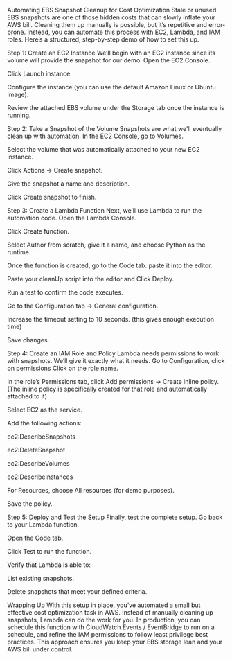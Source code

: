 Automating EBS Snapshot Cleanup for Cost Optimization
Stale or unused EBS snapshots are one of those hidden costs that can slowly inflate your AWS bill. Cleaning them up manually is possible, but it’s repetitive and error-prone. Instead, you can automate this process with EC2, Lambda, and IAM roles.
Here’s a structured, step-by-step demo of how to set this up.

Step 1: Create an EC2 Instance
We’ll begin with an EC2 instance since its volume will provide the snapshot for our demo.
Open the EC2 Console.


Click Launch instance.


Configure the instance (you can use the default Amazon Linux or Ubuntu image).


Review the attached EBS volume under the Storage tab once the instance is running.



Step 2: Take a Snapshot of the Volume
Snapshots are what we’ll eventually clean up with automation.
In the EC2 Console, go to Volumes.


Select the volume that was automatically attached to your new EC2 instance.


Click Actions → Create snapshot.


Give the snapshot a name and description.


Click Create snapshot to finish.



Step 3: Create a Lambda Function
Next, we’ll use Lambda to run the automation code.
Open the Lambda Console.


Click Create function.


Select Author from scratch, give it a name, and choose Python as the runtime.


Once the function is created, go to the Code tab. paste it into the editor.


Paste your cleanUp script  into the editor and Click Deploy.


Run a test to confirm the code executes.


Go to the Configuration tab → General configuration.


Increase the timeout setting to 10 seconds. (this gives enough execution time)


Save changes.



Step 4: Create an IAM Role and Policy
Lambda needs permissions to work with snapshots. We’ll give it exactly what it needs.
Go to Configuration, click on permissions
Click on the role name. 


In the role’s Permissions tab, click Add permissions → Create inline policy.
(The inline policy is specifically created for that role and automatically attached to it)


Select EC2 as the service.


Add the following actions:


ec2:DescribeSnapshots


ec2:DeleteSnapshot


ec2:DescribeVolumes


ec2:DescribeInstances


For Resources, choose All resources (for demo purposes).


Save the policy.




Step 5: Deploy and Test the Setup
Finally, test the complete setup.
Go back to your Lambda function.


Open the Code tab.


Click Test to run the function.


Verify that Lambda is able to:


List existing snapshots.


Delete snapshots that meet your defined criteria.



Wrapping Up
With this setup in place, you’ve automated a small but effective cost optimization task in AWS. Instead of manually cleaning up snapshots, Lambda can do the work for you. In production, you can schedule this function with CloudWatch Events / EventBridge to run on a schedule, and refine the IAM permissions to follow least privilege best practices.
This approach ensures you keep your EBS storage lean and your AWS bill under control.

